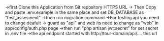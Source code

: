 ->first Clone this Application from Git repository HTTPS URL
-> Then Copy and paste .env.example in the same place and set DB_DATABASE as "test_assesment"
->then run migration command
->For testing api you need to change deafult -> guard as "api" and web its need to change as "web" in app/config/auth.php page 
->then run "php artisan jwt:secret" for set secret in .env file
->the api endpoint started with http://tour-domain/api/.... this url 